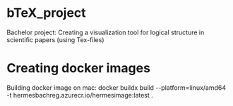 # bTeX_project
Bachelor project: Creating a visualization tool for logical structure in scientific papers (using Tex-files)



# Creating docker images
Building docker image on mac:
docker buildx build --platform=linux/amd64 -t hermesbachreg.azurecr.io/hermesimage:latest .
